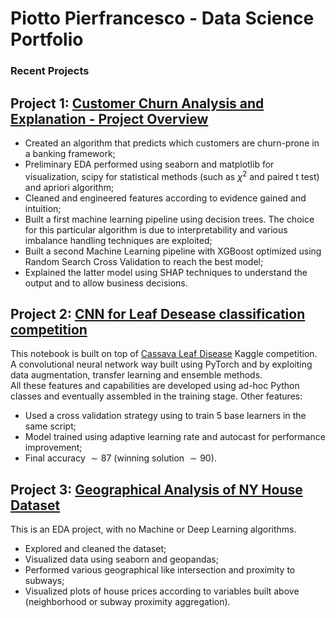 # Piotto Pierfrancesco - Data Science Portfolio

### Recent Projects

## Project 1: [Customer Churn Analysis and Explanation - Project Overview](https://www.kaggle.com/pier994/interpretable-customer-churn-analysis)
* Created an algorithm that predicts which customers are churn-prone in a banking framework;
* Preliminary EDA performed using seaborn and matplotlib for visualization, scipy for statistical methods (such as $\chi^2$ and paired t test) and apriori algorithm;
* Cleaned and engineered features according to evidence gained and intuition;
* Built a first machine learning pipeline using decision trees. The choice for this particular algorithm is due to interpretability and various imbalance handling techniques are exploited;
* Built a second Machine Learning pipeline with XGBoost optimized using Random Search Cross Validation to reach the best model;
* Explained the latter model using SHAP techniques to understand the output and to allow business decisions.

## Project 2: [CNN for Leaf Desease classification competition](https://www.kaggle.com/pier994/how-to-build-a-simple-cnn-for-image-recognition)
This notebook is built on top of [Cassava Leaf Disease](https://www.kaggle.com/c/cassava-leaf-disease-classification) Kaggle competition. A convolutional neural network way built using PyTorch and by exploiting data augmentation, transfer learning and ensemble methods.  
All these features and capabilities are developed using ad-hoc Python classes and eventually assembled in the training stage.
Other features:
* Used a cross validation strategy using to train 5 base learners in the same script;
* Model trained using adaptive learning rate and autocast for performance improvement;
* Final accuracy $\sim 87%$ (winning solution $\sim 90%$).

## Project 3: [Geographical Analysis of NY House Dataset](https://www.kaggle.com/pier994/geographical-analysis-and-geopandas)
This is an EDA project, with no Machine or Deep Learning algorithms.
* Explored and cleaned the dataset;
* Visualized data using seaborn and geopandas;
* Performed various geographical like intersection and proximity to subways;
* Visualized plots of house prices according to variables built above (neighborhood or subway proximity aggregation).
